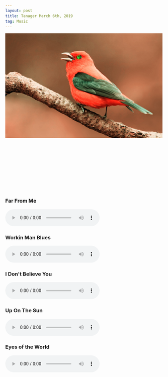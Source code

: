 ```yaml
---
layout: post
title: Tanager March 6th, 2019
tag: Music
---
```


<div style="height:500px;width:500px">
  	<img src="/public/tanager.jpg">
</div>

### Far From Me
<audio src="/music_files/20190306/far_from_me_03062019.mp3" controls preload></audio>
### Workin Man Blues
<audio src="/music_files/20190306/working_man_blues_03062019.mp3" controls preload></audio>
### I Don't Believe You
<audio src="/music_files/20190306/i_dont_believe_you_03062019.mp3" controls preload></audio>
### Up On The Sun
<audio src="/music_files/20190306/up_on_the_sun_03062019.mp3" controls preload></audio>
### Eyes of the World
<audio src="/music_files/20190306/eyes_of_the_world_03062019.mp3" controls preload></audio>


